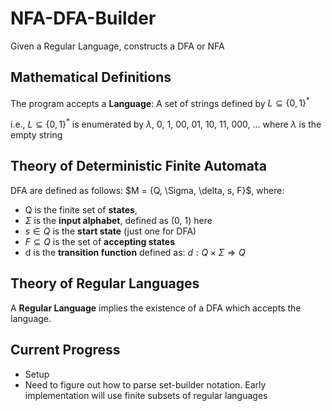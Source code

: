 # NFA-DFA-Builder
Given a Regular Language, constructs a DFA or NFA

## Mathematical Definitions
The program accepts a **Language**: A set of strings defined by $L \subseteq \{0, 1\}^{*}$  

i.e.,  $L \subseteq \{0, 1\}^{*}$ is enumerated by $\lambda$, 0, 1, 00, 01, 10, 11, 000, ... where $\lambda$ is the empty string

## Theory of Deterministic Finite Automata
DFA are defined as follows: $M = \{Q, \Sigma, \delta, s, F}$, where:
* Q is the finite set of **states**,
* $\Sigma$ is the **input alphabet**, defined as (0, 1) here
* $s \in Q$ is the **start state** (just one for DFA)
* $F \subseteq Q$ is the set of **accepting states**
* d is the **transition function** defined as: $d: Q \times \Sigma \Rightarrow Q$
## Theory of Regular Languages
A **Regular Language** implies the existence of a DFA which accepts the language.

## Current Progress
* Setup
* Need to figure out how to parse set-builder notation. Early implementation will use finite subsets of regular languages
